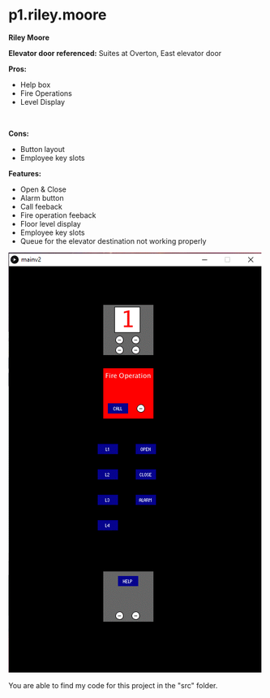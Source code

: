 # p1.riley.moore
**Riley Moore**

**Elevator door referenced:** Suites at Overton, East elevator door <br />

**Pros:** <br />
- Help box
- Fire Operations
- Level Display<br />
<br />

**Cons:** <br />
- Button layout
- Employee key slots

**Features:** <br />
- Open & Close
- Alarm button
- Call feeback
- Fire operation feeback
- Floor level display
- Employee key slots
- Queue for the elevator destination not working properly

![My Image](elevatorDesign.gif)

You are able to find my code for this project in the "src" folder.
